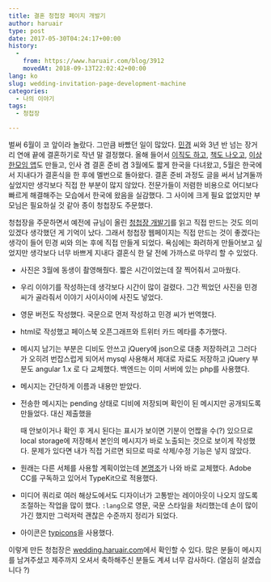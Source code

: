 ```yaml
---
title: 결혼 청첩장 페이지 개발기
author: haruair
type: post
date: 2017-05-30T04:24:17+00:00
history:
  - 
    from: https://www.haruair.com/blog/3912
    movedAt: 2018-09-13T22:02:42+00:00
lang: ko
slug: wedding-invitation-page-development-machine
categories:
  - 나의 이야기
tags:
  - 청첩장

---
```

벌써 6월이 코 앞이라 놀랐다. 그만큼 바빴던 일이 많았다. [민경][1] 씨와 3년 반 넘는 장거리 연애 끝에 결혼하기로 작년 말 결정했다. 올해 들어서 [이직도 하고][2], [책도 나오고][3], [이상한모임 앱][4]도 만들고, 인사 겸 결혼 준비 겸 3월에도 짧게 한국을 다녀왔고, 5월은 한국에서 지내다가 결혼식을 한 후에 멜번으로 돌아왔다. 결혼 준비 과정도 글을 써서 남겨둘까 싶었지만 생각보다 직접 한 부분이 많지 않았다. 전문가들이 저렴한 비용으로 어디보다 빠르게 해결해주는 모습에서 한국에 왔음을 실감했다. 그 사이에 크게 필요 없었지만 부모님은 필요하실 것 같아 종이 청첩장도 주문했다.

청첩장을 주문하면서 예전에 규님이 올린 [청첩장 개발기][5]를 읽고 직접 만드는 것도 의미 있겠다 생각했던 게 기억이 났다. 그래서 청첩장 웹페이지는 직접 만드는 것이 좋겠다는 생각이 들어 민경 씨와 의논 후에 직접 만들게 되었다. 욕심에는 화려하게 만들어보고 싶었지만 생각보다 너무 바쁘게 지내다 결혼식 한 달 전에 가까스로 마무리 할 수 있었다.

  * 사진은 3월에 동생이 촬영해줬다. 짧은 시간이었는데 잘 찍어줘서 고마웠다.
  * 우리 이야기를 작성하는데 생각보다 시간이 많이 걸렸다. 그간 찍었던 사진을 민경 씨가 골라줘서 이야기 사이사이에 사진도 넣었다.
  * 영문 버전도 작성했다. 국문으로 먼저 작성하고 민경 씨가 번역했다.
  * html로 작성했고 페이스북 오픈그래프와 트위터 카드 메타를 추가했다.
  * 메시지 남기는 부분은 디비도 안쓰고 jQuery에 json으로 대충 저장하려고 그러다가 오히려 번잡스럽게 되어서 mysql 사용해서 제대로 자료도 저장하고 jQuery 부분도 angular 1.x 로 다 교체했다. 백엔드는 이미 서버에 있는 php를 사용했다.
  * 메시지는 간단하게 이름과 내용만 받았다.
  * 전송한 메시지는 pending 상태로 디비에 저장되며 확인이 된 메시지만 공개되도록 만들었다. 대신 제출했을
  
    때 안보이거나 확인 후 게시 된다는 표시가 보이면 기분이 언짢을 수(?) 있으므로 local storage에 저장해서 본인의 메시지가 바로 노출되는 것으로 보이게 작성했다. 문제가 있다면 내가 직접 거르면 되므로 따로 삭제/수정 기능은 넣지 않았다.
  * 원래는 다른 서체를 사용할 계획이었는데 [본명조][6]가 나와 바로 교체했다. Adobe CC를 구독하고 있어서 TypeKit으로 적용했다.
  * 미디어 쿼리로 여러 해상도에서도 디자이너가 고통받는 레이아웃이 나오지 않도록 조절하는 작업을 많이 했다. `:lang`으로 영문, 국문 스타일을 처리했는데 손이 많이 가긴 했지만 그럭저럭 괜찮은 수준까지 정리가 되었다.
  * 아이콘은 [typicons][7]을 사용했다.

이렇게 만든 청첩장은 [wedding.haruair.com][8]에서 확인할 수 있다. 많은 분들이 메시지를 남겨주셨고 제주까지 오셔서 축하해주신 분들도 계셔 너무 감사하다. (열심히 살겠습니다 ?)

 [1]: https://twitter.com/mindy_j13
 [2]: http://www.haruair.com/blog/3850
 [3]: http://www.insightbook.co.kr/11799
 [4]: https://www.weirdx.io/
 [5]: https://lazygyu.net/blog/dev_invitation
 [6]: https://source.typekit.com/source-han-serif/kr/
 [7]: http://www.typicons.com/
 [8]: http://wedding.haruair.com